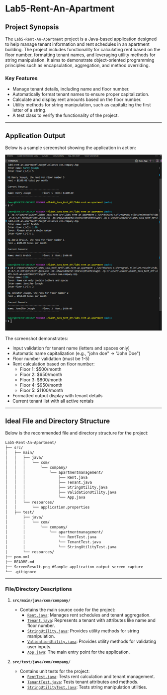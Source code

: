 # Lab5-Rent-An-Apartment

## Project Synopsis
The `Lab5-Rent-An-Apartment` project is a Java-based application designed to help manage tenant information and rent schedules in an apartment building. The project includes functionality for calculating rent based on the floor number, formatting tenant names, and leveraging utility methods for string manipulation. It aims to demonstrate object-oriented programming principles such as encapsulation, aggregation, and method overriding.

### Key Features
- Manage tenant details, including name and floor number.
- Automatically format tenant names to ensure proper capitalization.
- Calculate and display rent amounts based on the floor number.
- Utility methods for string manipulation, such as capitalizing the first letter of a string.
- A test class to verify the functionality of the project.

---

## Application Output
Below is a sample screenshot showing the application in action:

![Apartment Rent Calculator Output](ScreenResult.png)

The screenshot demonstrates:
- Input validation for tenant name (letters and spaces only)
- Automatic name capitalization (e.g., "john doe" → "John Doe")
- Floor number validation (must be 1-5)
- Rent calculation based on floor number:
  - Floor 1: $500/month
  - Floor 2: $650/month
  - Floor 3: $800/month
  - Floor 4: $950/month
  - Floor 5: $1100/month
- Formatted output display with tenant details
- Current tenant list with all active rentals

---

## Ideal File and Directory Structure

Below is the recommended file and directory structure for the project:

```
Lab5-Rent-An-Apartment/
├── src/
│   ├── main/
│   │   ├── java/
│   │   │   └── com/
│   │   │       └── company/
│   │   │           └── apartmentmanagement/
│   │   │               ├── Rent.java
│   │   │               ├── Tenant.java
│   │   │               ├── StringUtility.java
│   │   │               ├── ValidationUtility.java
│   │   │               └── App.java
│   │   └── resources/
│   │       └── application.properties
│   ├── test/
│       ├── java/
│       │   └── com/
│       │       └── company/
│       │           └── apartmentmanagement/
│       │               └── RentTest.java
│       │               └── TenantTest.java
│       │               └── StringUtilityTest.java
│       └── resources/
├── pom.xml
├── README.md
├── ScreenResult.png #Sample application output screen capture
└── .gitignore
```

---

### File/Directory Descriptions

1. **`src/main/java/com/company/`**  
   - Contains the main source code for the project:
     - [`Rent.java`](src/main/java/com/company/Rent.java): Manages rent schedules and tenant aggregation.
     - [`Tenant.java`](src/main/java/com/company/Tenant.java): Represents a tenant with attributes like name and floor number.
     - [`StringUtility.java`](src/main/java/com/company/StringUtility.java): Provides utility methods for string manipulation.
     - [`ValidationUtility.java`](src/main/java/com/company/ValidationUtility.java): Provides utility methods for validating user inputs.
     - [`App.java`](src/main/java/com/company/App.java): The main entry point for the application.

2. **`src/test/java/com/company/`**  
   - Contains unit tests for the project:
     - [`RentTest.java`](src/test/java/com/company/RentTest.java): Tests rent calculation and tenant management.
     - [`TenantTest.java`](src/test/java/com/company/TenantTest.java): Tests tenant attributes and methods.
     - [`StringUtilityTest.java`](src/test/java/com/company/StringUtilityTest.java): Tests string manipulation utilities.


